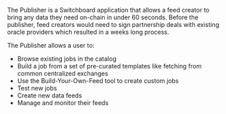 The Publisher is a Switchboard application that allows a feed creator to bring
any data they need on-chain in under 60 seconds. Before the publisher, feed
creators would need to sign partnership deals with existing oracle providers
which resulted in a weeks long process.

The Publisher allows a user to:

- Browse existing jobs in the catalog
- Build a job from a set of pre-curated templates like fetching from common
  centralized exchanges
- Use the Build-Your-Own-Feed tool to create custom jobs
- Test new jobs
- Create new data feeds
- Manage and monitor their feeds
